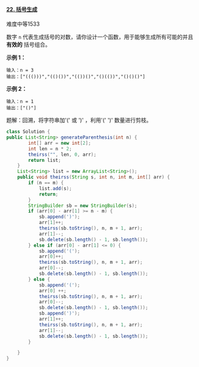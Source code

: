 #### [22. 括号生成](https://leetcode-cn.com/problems/generate-parentheses/)

难度中等1533

数字 `n` 代表生成括号的对数，请你设计一个函数，用于能够生成所有可能的并且 **有效的** 括号组合。

 

**示例 1：**

```
输入：n = 3
输出：["((()))","(()())","(())()","()(())","()()()"]
```

**示例 2：**

```
输入：n = 1
输出：["()"]
```

题解：回溯，将字符串加'(' 或 ')' ，利用'('  ')' 数量进行剪枝。

```java
class Solution {
public List<String> generateParenthesis(int n) {
        int[] arr = new int[2];
        int len = n * 2;
        theirss("", len, 0, arr);
        return list;
    }
    List<String> list = new ArrayList<String>();
    public void theirss(String s, int n, int m, int[] arr) {
        if (n == m) {
            list.add(s);
            return;
        }
        StringBuilder sb = new StringBuilder(s);
        if (arr[0] - arr[1] >= n - m) {
            sb.append(')');
            arr[1]++;
            theirss(sb.toString(), n, m + 1, arr);
            arr[1]--;
            sb.delete(sb.length() - 1, sb.length());
        } else if (arr[0] - arr[1] <= 0) {
            sb.append('(');
            arr[0]++;
            theirss(sb.toString(), n, m + 1, arr);
            arr[0]--;
            sb.delete(sb.length() - 1, sb.length());
        } else {
            sb.append('(');
            arr[0] ++;
            theirss(sb.toString(), n, m + 1, arr);
            arr[0]--;
            sb.delete(sb.length() - 1, sb.length());
            sb.append(')');
            arr[1]++;
            theirss(sb.toString(), n, m + 1, arr);
            arr[1]--;
            sb.delete(sb.length() - 1, sb.length());
        }

    }
}
```


